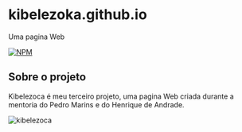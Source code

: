# kibelezoka.github.io
Uma pagina Web 

[![NPM](https://img.shields.io/npm/l/react)](https://github.com/EricaAlmeid/kibelezoka.github.io/blob/main/LICENCE)

## Sobre o projeto

Kibelezoca é  meu terceiro projeto,  uma pagina Web  criada durante a mentoria do  Pedro Marins e do Henrique de Andrade.

![kibelezoca](https://user-images.githubusercontent.com/115961939/203557743-14b29242-bb05-4111-bebb-4f090696b808.gif)

